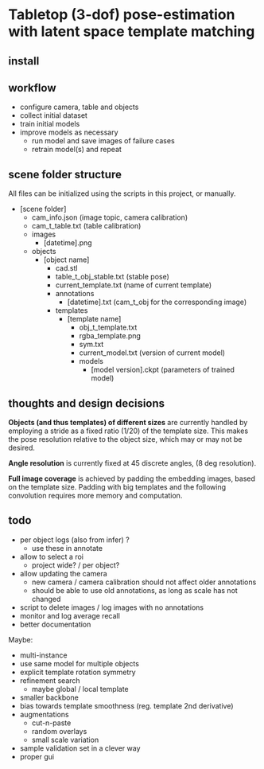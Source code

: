 # Tabletop (3-dof) pose-estimation <br/> with latent space template matching

## install

## workflow

* configure camera, table and objects
* collect initial dataset
* train initial models
* improve models as necessary
    * run model and save images of failure cases
    * retrain model(s) and repeat

## scene folder structure

All files can be initialized using the scripts in this project, or manually.

* [scene folder]
    * cam_info.json (image topic, camera calibration)
    * cam_t_table.txt (table calibration)
    * images
        * [datetime].png
    * objects
        * [object name]
            * cad.stl
            * table_t_obj_stable.txt (stable pose)
            * current_template.txt (name of current template)
            * annotations
                * [datetime].txt (cam_t_obj for the corresponding image)
            * templates
                * [template name]
                    * obj_t_template.txt
                    * rgba_template.png
                    * sym.txt
                    * current_model.txt (version of current model)
                    * models
                        * [model version].ckpt (parameters of trained model)

## thoughts and design decisions

**Objects (and thus templates) of different sizes**
are currently handled by employing a stride as a fixed ratio (1/20) of the template size. This makes the pose resolution
relative to the object size, which may or may not be desired.

**Angle resolution** is currently fixed at 45 discrete angles, (8 deg resolution).

**Full image coverage** is achieved by padding the embedding images, based on the template size. Padding with big
templates and the following convolution requires more memory and computation.

## todo

* per object logs (also from infer) ?
    * use these in annotate
* allow to select a roi
    * project wide? / per object?
* allow updating the camera
    * new camera / camera calibration should not affect older annotations
    * should be able to use old annotations, as long as scale has not changed
* script to delete images / log images with no annotations
* monitor and log average recall
* better documentation

Maybe:

* multi-instance
* use same model for multiple objects
* explicit template rotation symmetry
* refinement search
    * maybe global / local template
* smaller backbone
* bias towards template smoothness (reg. template 2nd derivative)
* augmentations
    * cut-n-paste
    * random overlays
    * small scale variation
* sample validation set in a clever way
* proper gui